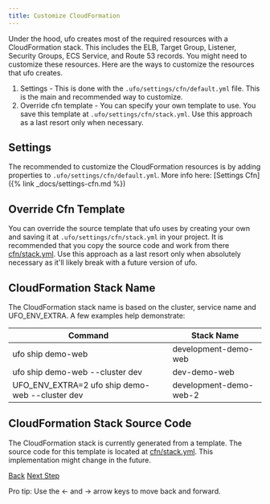 ```yaml
---
title: Customize CloudFormation
---
```


Under the hood, ufo creates most of the required resources with a CloudFormation stack.  This includes the ELB, Target Group, Listener, Security Groups, ECS Service, and Route 53 records.  You might need to customize these resources.  Here are the ways to customize the resources that ufo creates.

1. Settings - This is done with the `.ufo/settings/cfn/default.yml` file. This is the main and recommended way to customize.
2. Override cfn template - You can specify your own template to use.  You save this template at `.ufo/settings/cfn/stack.yml`. Use this approach as a last resort only when necessary.

## Settings

The recommended to customize the CloudFormation resources is by adding properties to `.ufo/settings/cfn/default.yml`.  More info here: [Settings Cfn]({% link _docs/settings-cfn.md %})

## Override Cfn Template

You can override the source template that ufo uses by creating your own and saving it at `.ufo/settings/cfn/stack.yml` in your project. It is recommended that you copy the source code and work from there [cfn/stack.yml](https://github.com/tongueroo/ufo/blob/master/lib/cfn/stack.yml).  Use this approach as a last resort only when absolutely necessary as it'll likely break with a future version of ufo.

## CloudFormation Stack Name

The CloudFormation stack name is based on the cluster, service name and UFO_ENV_EXTRA.  A few examples help demonstrate:

Command | Stack Name
--- | ---
ufo ship demo-web | development-demo-web
ufo ship demo-web --cluster dev | dev-demo-web
UFO_ENV_EXTRA=2 ufo ship demo-web --cluster dev | development-demo-web-2

## CloudFormation Stack Source Code

The CloudFormation stack is currently generated from a template. The source code for this template is located at [cfn/stack.yml](https://github.com/tongueroo/ufo/blob/master/lib/cfn/stack.yml).  This implementation might change in the future.

<a id="prev" class="btn btn-basic" href="{% link _docs/why-cloudformation.md %}">Back</a>
<a id="next" class="btn btn-primary" href="{% link _docs/upgrade4.md %}">Next Step</a>
<p class="keyboard-tip">Pro tip: Use the <- and -> arrow keys to move back and forward.</p>
